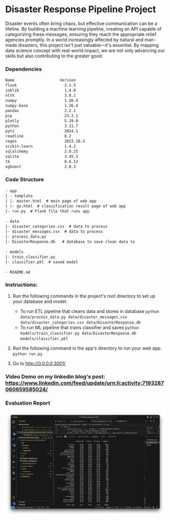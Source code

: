 # Disaster Response Pipeline Project
Disaster events often bring chaos, but effective communication can be a lifeline. By building a machine learning pipeline, creating an API capable of categorizing these messages, ensuring they reach the appropriate relief agencies promptly.
In a world increasingly affected by natural and man-made disasters, this project isn't just valuable—it's essential. By mapping data science concept with real-world impact, we are not only advancing our skills but also contributing to the greater good. 

### Dependencies
    Name                    Version                  
    flask                     2.2.5             
    joblib                    1.4.0             
    nltk                      3.8.1             
    numpy                     1.26.4            
    numpy-base                1.26.4            
    pandas                    2.2.1             
    pip                       23.3.1            
    plotly                    5.19.0            
    python                    3.11.7                 
    pytz                      2024.1            
    readline                  8.2                    
    regex                     2023.10.3         
    scikit-learn              1.4.2             
    sqlalchemy                2.0.25            
    sqlite                    3.45.3                 
    tk                        8.6.12                  
    xgboost                   2.0.3             

### Code Structure
    - app
    | - template
    | |- master.html  # main page of web app
    | |- go.html  # classification result page of web app
    |- run.py  # Flask file that runs app

    - data
    |- disaster_categories.csv  # data to process 
    |- disaster_messages.csv  # data to process
    |- process_data.py
    |- DisasterResponse.db   # database to save clean data to

    - models
    |- train_classifier.py
    |- classifier.pkl  # saved model 

    - README.md

### Instructions:
1. Run the following commands in the project's root directory to set up your database and model.

    - To run ETL pipeline that cleans data and stores in database
        `python data/process_data.py data/disaster_messages.csv data/disaster_categories.csv data/DisasterResponse.db`
    - To run ML pipeline that trains classifier and saves
        `python models/train_classifier.py data/DisasterResponse.db models/classifier.pkl`

2. Run the following command in the app's directory to run your web app.
    `python run.py`

3. Go to http://0.0.0.0:3001/

### Video Demo on my linkedin blog's post: https://www.linkedin.com/feed/update/urn:li:activity:7193287060659585024/

### Evaluation Report
![ScreenShot](evaluation_report.png)
